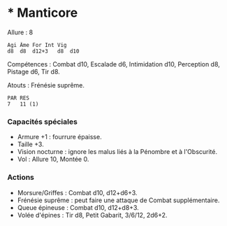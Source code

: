 # * Manticore

Allure : 8

	Agi	Âme	For	Int	Vig
	d8	d8	d12+3	d8	d10

Compétences : Combat d10, Escalade d6, Intimidation d10, Perception d8, Pistage d6, Tir d8.

Atouts : Frénésie suprême.

	PAR	RES
	7	11 (1)

### Capacités spéciales
- Armure +1 : fourrure épaisse.
- Taille +3.
- Vision nocturne : ignore les malus liés à la Pénombre et à l'Obscurité.
- Vol : Allure 10, Montée 0.

### Actions
- Morsure/Griffes : Combat d10, d12+d6+3.
- Frénésie suprême : peut faire une attaque de Combat supplémentaire.
- Queue épineuse : Combat d10, d12+d8+3.
- Volée d'épines : Tir d8, Petit Gabarit, 3/6/12, 2d6+2.
